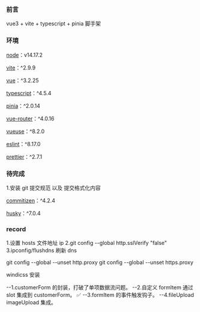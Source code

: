 ### 前言

vue3 + vite + typescript + pinia 脚手架

### 环境

[node](https://link.juejin.cn?target=https%3A%2F%2Fgithub.com%2Fnodejs%2Fnode)：v14.17.2

[vite](https://link.juejin.cn?target=https%3A%2F%2Fgithub.com%2Fvitejs%2Fvite)：^2.9.9

[vue](https://link.juejin.cn?target=https%3A%2F%2Fgithub.com%2Fvuejs%2Fvue)：^3.2.25

[typescript](https://link.juejin.cn?target=https%3A%2F%2Fgithub.com%2Fmicrosoft%2FTypeScript)：^4.5.4

[pinia](https://link.juejin.cn?target=https%3A%2F%2Fgithub.com%2Fvuejs%2Fpinia)：^2.0.14

[vue-router](https://link.juejin.cn?target=https%3A%2F%2Fgithub.com%2Fvuejs%2Frouter)：^4.0.16

[vueuse](https://link.juejin.cn?target=https%3A%2F%2Fgithub.com%2Fvueuse%2Fvueuse)：^8.2.0

[eslint](https://link.juejin.cn?target=https%3A%2F%2Fgithub.com%2Feslint%2Feslint)：^8.17.0

[prettier](https://link.juejin.cn?target=https%3A%2F%2Fgithub.com%2Fprettier%2Fprettier)：^2.7.1

### 待完成

1.安装 git 提交规范 以及 提交格式化内容

[commitizen](https://link.juejin.cn?target=https%3A%2F%2Fgithub.com%2Fcommitizen%2Fcz-cli)：^4.2.4

[husky](https://link.juejin.cn?target=https%3A%2F%2Fgithub.com%2Ftypicode%2Fhusky)：^7.0.4

### record

1.设置 hosts 文件地址 ip
2.git config --global http.sslVerify "false"
3.ipconfig/flushdns 刷新 dns

git config --global --unset http.proxy
git config --global --unset https.proxy

windicss 安装

--1.customerForm 的封装，打破了单项数据流问题。
--2.自定义 formItem 通过 slot 集成到 customerForm。 ✅
--3.formItem 的事件触发钩子。
--4.fileUpload imageUpload 集成。
